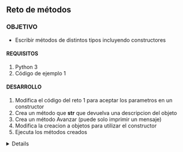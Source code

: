  
## Reto de métodos

### OBJETIVO 

- Escribir métodos de distintos tipos incluyendo constructores

#### REQUISITOS 

1. Python 3
2. Código de ejemplo 1

#### DESARROLLO

1. Modifica el código del reto 1 para aceptar los parametros en un constructor
2. Crea un método que __str__ que devuelva una descripcion del objeto
3. Crea un método Avanzar (puede solo imprimir un mensaje)
4. Modifica la creacion a objetos para utilizar el constructor
5. Ejecuta los métodos creados

<details>
	class Vehiculo:
		def __init__(self,ruedas = 0, medio = 'medio', velocidad = 'no se mueve'):
			self.ruedas = ruedas
			self.velocidad = velocidad
			self.medio = medio
		def avanzar(self):
			print("El vehiculo se mueve a velocidad {}".format(self.velocidad))
		def __str__(self):
			return "ruedas {}, medio: {}, velocidad:{}".format(self.ruedas, self.medio, self.velocidad)
		def describir(self):
			print("Es un vehiculo de {} ruedas".format(self.ruedas))
			print("se mueve a velocidad {}".format(self.velocidad))
			print("Su medio es {}".format(self.medio))


	barco = Vehiculo(ruedas=0, medio='agua',velocidad='lenta')

	avion = Vehiculo(ruedas=4, medio='aire',velocidad='rapida')

	auto = Vehiculo(ruedas=4, medio='asfalto',velocidad='media')
	barco.describir()

	avion.describir()

	auto.describir()

	auto.avanzar()

	print(avion)
</details> 


